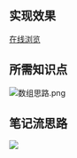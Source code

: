 ## 实现效果  
[在线浏览](https://1643565650.github.io/Pure-JavaScript-Learning-JavaScript30/J30-7%20Array%E6%A0%B8%E5%BF%832/index-%E6%9D%8E%E8%A1%8C%E7%9F%A5.html)

## 所需知识点
![数组思路.png](https://upload-images.jianshu.io/upload_images/2195446-e0a381e6460b7975.png?imageMogr2/auto-orient/strip%7CimageView2/2/w/1240)


## 笔记流思路
![](https://upload-images.jianshu.io/upload_images/2195446-9410cfe1051748c1.jpg?imageMogr2/auto-orient/strip%7CimageView2/2/w/1240)


